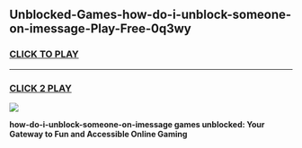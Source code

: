 
## Unblocked-Games-how-do-i-unblock-someone-on-imessage-Play-Free-0q3wy
<h3>
<a href="https://premium76.site?title=how-do-i-unblock-someone-on-imessage&ref=21A">CLICK TO PLAY</a></h3>
<hr>

<h3>
<a href="https://premium76.site?title=how-do-i-unblock-someone-on-imessage&ref=21A">CLICK 2 PLAY</a>
  
</h3>

<a href="https://premium76.site?title=how-do-i-unblock-someone-on-imessage&ref=21A"><img src="https://clearcache.store/games.png"></a>


**how-do-i-unblock-someone-on-imessage games unblocked: Your Gateway to Fun and Accessible Online Gaming**
